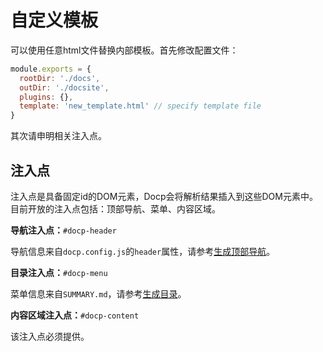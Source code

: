 # 自定义模板

可以使用任意html文件替换内部模板。首先修改配置文件：

```javascript
module.exports = {
  rootDir: './docs', 
  outDir: './docsite', 
  plugins: {},
  template: 'new_template.html' // specify template file
}
```

其次请申明相关注入点。

## 注入点

注入点是具备固定id的DOM元素，Docp会将解析结果插入到这些DOM元素中。目前开放的注入点包括：顶部导航、菜单、内容区域。

**导航注入点：**`#docp-header`

导航信息来自`docp.config.js`的`header`属性，请参考[生成顶部导航](./生成顶部导航.html)。

**目录注入点：**`#docp-menu`

菜单信息来自`SUMMARY.md`，请参考[生成目录](./生成目录.html)。

**内容区域注入点：**`#docp-content`

该注入点必须提供。

